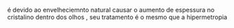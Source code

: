 é devido ao envelheciemnto natural causar o aumento de espessura no cristalino dentro dos olhos
, seu tratamento é o mesmo que a hipermetropia